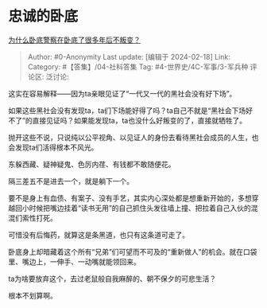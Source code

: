 # 忠诚的卧底
[为什么卧底警察在卧底了很多年后不叛变？](https://www.zhihu.com/question/288833681/answer/3398407268)

> Author: #0-Anonymity
> Last update: [编辑于 2024-02-18]
> Link:
> Category: #【答集】/04-社科答集
> Tag: #4-世界史/4C-军事/3-军兵种 
> 评论区:
> 泛讨论:

这实在容易解释——因为ta亲眼见证了“一代又一代的黑社会没有好下场”。

如果这些黑社会没有发现ta，ta们下场能好得了吗？ta自己不就是“黑社会下场好不了”的直接见证吗？如果能发现ta，ta也没什么好叛变的了，直接就牺牲了。

抛开这些不说，只说纯以公平视角、以见证人的身份去看待黑社会成员的人生，也会发现ta们活得根本不风光。

东躲西藏、疑神疑鬼、色厉内荏、有钱都不敢随便花。

隔三差五不是进去一个，就是躺下一个。

要不是身上有血债、有案子、没有手艺，其实内心深处都是想重新开始的，多想穿越回小时候把嘴边挂着“读书无用”的自己抓住头发往墙上撞、把拉着自己入伙的混混们索性打死。

可惜没有后悔药，就算这是条黑道，也只有这条道可走了。

卧底身上却暗藏着这个所有“兄弟”们可望而不可及的“重新做人”的机会。就在口袋里、嘴边上，一伸手、一动嘴就能领回来。

ta为啥要放弃这个，去过老鼠般自我麻醉的、朝不保夕的可悲生活？

根本不划算啊。
